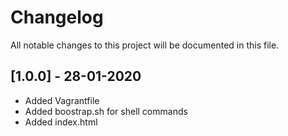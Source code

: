 # Changelog
All notable changes to this project will be documented in this file.

## [1.0.0] - 28-01-2020

- Added Vagrantfile
- Added boostrap.sh for shell commands
- Added index.html